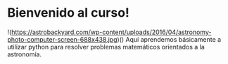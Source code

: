 # Bienvenido al curso!
!(https://astrobackyard.com/wp-content/uploads/2016/04/astronomy-photo-computer-screen-688x438.jpg)()
Aquí aprendemos básicamente a utilizar python para resolver problemas matemáticos orientados a la astronomía. 

